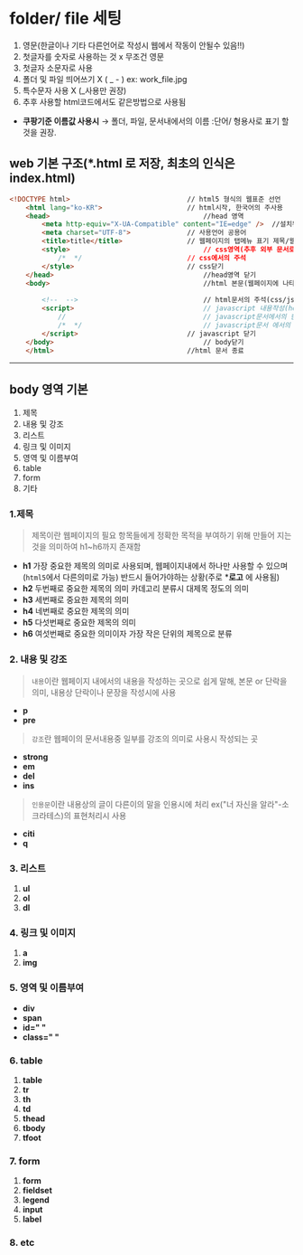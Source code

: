 # folder/ file 세팅
1. 영문(한글이나 기타 다른언어로 작성시 웹에서 작동이 안될수 있음!!)
1. 첫글자를 숫자로 사용하는 것 x 무조건 영문
1. 첫글자 소문자로 사용
1. 폴더 및 파일 띄어쓰기 X ( _  - )   ex: work_file.jpg
1. 특수문자 사용 X (_사용만 권장)
1. 추후 사용할 html코드에서도 같은방법으로 사용됨

- **쿠팡기준 이름값 사용시** → 폴더, 파일, 문서내에서의 이름 :단어/ 형용사로 표기 할 것을 권장.
## web 기본 구조(*.html 로 저장, 최초의 인식은 index.html)
```html
<!DOCTYPE html>  							// html5 형식의 웹표준 선언
	<html lang="ko-KR">  					// html시작, 한국어의 주사용
	<head>  									//head 영역
		<meta http-equiv="X-UA-Compatible" content="IE=edge" />  //설치된 컴퓨터에서의 IE최신버전 사용
		<meta charset="UTF-8">  			// 사용언어 공용어
		<title>title</title>  				// 웹페이지의 탭메뉴 표기 제목/웹 페이지 제목
		<style> 								// css영역(추후 외부 문서로 링크)
			/*  */    						// css에서의 주석
		</style>  							// css닫기
	</head>  									//head영역 닫기
	<body>  									//html 본문(웹페이지에 나타나는 형태)
	
		<!--  -->   							// html문서의 주석(css/js에서 사용할 수 없음
		<script>								// javascript 내용작성(head에서도 사용가능)
			//									// javascript문서에서의 한줄 주석
			/*  */								// javascript문서 에서의 여러줄 주석
		</script> 							// javascript 닫기
	</body>  									// body닫기
	</html>									//html 문서 종료  
```
___
## body 영역 기본 
1. 제목
2. 내용 및 강조
3. 리스트
4. 링크 및 이미지
5. 영역 및 이름부여
6. table
7. form  
8. 기타



### 1.제목
> 제목이란 웹페이지의 필요 항목들에게 정확한 목적을 부여하기 위해 만들어 지는것을 의미하여 h1~h6까지 존재함

- **h1** 가장 중요한 제목의 의미로 사용되며, 웹페이지내에서 하나만 사용할 수 있으며(`html5`에서 다른의미로 가능) 반드시 들어가야하는 상황(주로 ***로고** 에 사용됨)
- **h2** 두번째로 중요한 제목의 의미 카데고리 분류시 대제목 정도의 의미
- **h3** 세번째로 중요한 제목의 의미
- **h4** 네번째로 중요한 제목의 의미
- **h5** 다섯번째로 중요한 제목의 의미
- **h6** 여섯번째로 중요한 의미이자 가장 작은 단위의 제목으로 분류

### 2. 내용 및 강조
> `내용`이란 웹페이지 내에서의 내용을 작성하는 곳으로 쉽게 말해, 본문 or 단락을 의미, 내용상 단락이나 문장을 작성시에 사용
- **p**
- **pre**

> `강조`란 웹페이의 문서내용중 일부를 강조의 의미로 사용시 작성되는 곳
- **strong**
- **em**
- **del**
- **ins**

> `인용문`이란 내용상의 글이 다른이의 말을 인용시에 처리 ex(\"너 자신을 알라\"-소크라테스)의  표현처리시 사용
- **citi**
- **q**


### 3. 리스트
>
1. **ul**
2. **ol**
3. **dl**

### 4. 링크 및 이미지
>
1. **a**
2. **img**

### 5. 영역 및 이름부여
>
- **div**
- **span**
- **id=\" \"**  
- **class=\" \"**  


### 6. table

1. **table**
2. **tr**
3. **th**
4. **td**
5. **thead**
6. **tbody**
7. **tfoot**


### 7. form

1. **form**
2. **fieldset**
3. **legend**
4. **input**
5. **label**

### 8. etc
